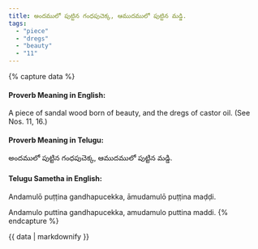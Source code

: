 ```yaml
---
title: అందములో పుట్టిన గంధపుచెక్క, ఆముదములో పుట్టిన మడ్డి.
tags:
  - "piece"
  - "dregs"
  - "beauty"
  - "11"
---
```


{% capture data %}
#### Proverb Meaning in English:
A piece of sandal wood born of beauty, and the dregs of castor oil.
(See Nos. 11, 16.)

#### Proverb Meaning in Telugu:
అందములో పుట్టిన గంధపుచెక్క, ఆముదములో పుట్టిన మడ్డి.

#### Telugu Sametha in English:
Andamulō puṭṭina gandhapucekka, āmudamulō puṭṭina maḍḍi.

Andamulo puttina gandhapucekka, amudamulo puttina maddi.
{% endcapture %}

{{ data | markdownify }}

